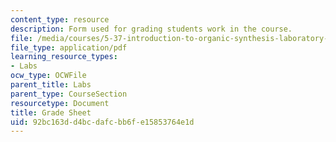 ```yaml
---
content_type: resource
description: Form used for grading students work in the course.
file: /media/courses/5-37-introduction-to-organic-synthesis-laboratory-spring-2009/92bc163dd4bcdafcbb6fe15853764e1d_MIT5_37s09_lab01_GradeSheet.pdf
file_type: application/pdf
learning_resource_types:
- Labs
ocw_type: OCWFile
parent_title: Labs
parent_type: CourseSection
resourcetype: Document
title: Grade Sheet
uid: 92bc163d-d4bc-dafc-bb6f-e15853764e1d
---
```

